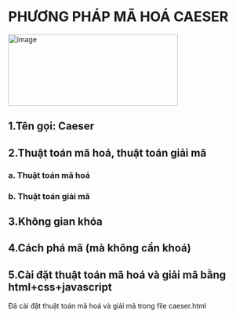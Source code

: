 # PHƯƠNG PHÁP MÃ HOÁ CAESER
<img width="346" height="146" alt="image" src="https://github.com/user-attachments/assets/6f1ee22d-835c-4fd7-94cf-50df3658ca04" />

## 1.Tên gọi: Caeser
## 2.Thuật toán mã hoá, thuật toán giải mã
### a. Thuật toán mã hoá
### b. Thuật toán giải mã
## 3.Không gian khóa
## 4.Cách phá mã (mà không cần khoá)
## 5.Cài đặt thuật toán mã hoá và giải mã bằng html+css+javascript
Đã cài đặt thuật toán mã hoá và giải mã trong file caeser.html
